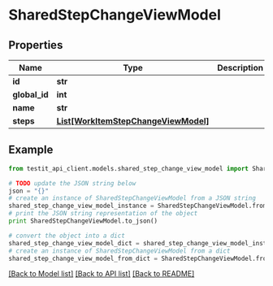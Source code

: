 # SharedStepChangeViewModel


## Properties
Name | Type | Description | Notes
------------ | ------------- | ------------- | -------------
**id** | **str** |  | 
**global_id** | **int** |  | 
**name** | **str** |  | 
**steps** | [**List[WorkItemStepChangeViewModel]**](WorkItemStepChangeViewModel.md) |  | 

## Example

```python
from testit_api_client.models.shared_step_change_view_model import SharedStepChangeViewModel

# TODO update the JSON string below
json = "{}"
# create an instance of SharedStepChangeViewModel from a JSON string
shared_step_change_view_model_instance = SharedStepChangeViewModel.from_json(json)
# print the JSON string representation of the object
print SharedStepChangeViewModel.to_json()

# convert the object into a dict
shared_step_change_view_model_dict = shared_step_change_view_model_instance.to_dict()
# create an instance of SharedStepChangeViewModel from a dict
shared_step_change_view_model_from_dict = SharedStepChangeViewModel.from_dict(shared_step_change_view_model_dict)
```
[[Back to Model list]](../README.md#documentation-for-models) [[Back to API list]](../README.md#documentation-for-api-endpoints) [[Back to README]](../README.md)


